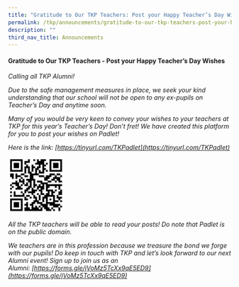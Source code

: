 ```yaml
---
title: "Gratitude to Our TKP Teachers: Post your Happy Teacher’s Day Wishes"
permalink: /tkp/announcements/gratitude-to-our-tkp-teachers-post-your-happy-teacher-s-day-wishes/
description: ""
third_nav_title: Announcements
---
```

#### Gratitude to Our TKP Teachers - Post your Happy Teacher’s Day Wishes


_Calling all TKP Alumni!_

_Due to the safe management measures in place, we seek your kind understanding that our school will not be open to any ex-pupils on Teacher’s Day and anytime soon._

_Many of you would be very keen to convey your wishes to your teachers at TKP for this year’s Teacher’s Day! Don’t fret! We have created this platform for you to post your wishes on Padlet!_

_Here is the link: [https://tinyurl.com/TKPadlet](https://tinyurl.com/TKPadlet)_

  
<img src="/images/Teacher%20Day.jpeg"  
style="width:25%">
  

_All the TKP teachers will be able to read your posts! Do note that Padlet is on the public domain._

_We teachers are in this profession because we treasure the bond we forge with our pupils! Do keep in touch with TKP and let’s look forward to our next Alumni event! Sign up to join us as an Alumni: [https://forms.gle/jVoMz5TcXx9qE5ED9](https://forms.gle/jVoMz5TcXx9qE5ED9)_